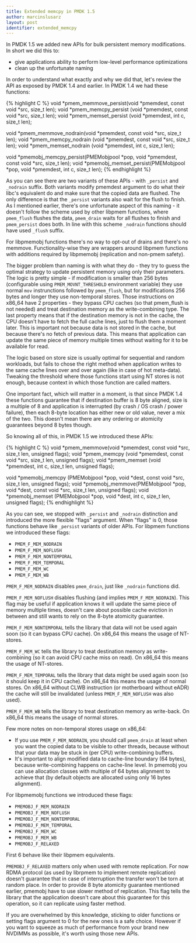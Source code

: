 ```yaml
---
title: Extended memcpy in PMDK 1.5
author: marcinslusarz
layout: post
identifier: extended_memcpy
---
```


In PMDK 1.5 we added new APIs for bulk persistent memory modifications.
In short we did this to:
 - give applications ability to perform low-level performance optimizations
 - clean up the unfortunate naming

In order to understand what exactly and why we did that, let's review the API
as exposed by PMDK 1.4 and earlier. In PMDK 1.4 we had these functions:

{% highlight C %}
void *pmem_memmove_persist(void *pmemdest, const void *src, size_t len);
void *pmem_memcpy_persist (void *pmemdest, const void *src, size_t len);
void *pmem_memset_persist (void *pmemdest, int c, size_t len);

void *pmem_memmove_nodrain(void *pmemdest, const void *src, size_t len);
void *pmem_memcpy_nodrain (void *pmemdest, const void *src, size_t len);
void *pmem_memset_nodrain (void *pmemdest, int c, size_t len);

void *pmemobj_memcpy_persist(PMEMobjpool *pop, void *pmemdest, const void *src, size_t len);
void *pmemobj_memset_persist(PMEMobjpool *pop, void *pmemdest, int c, size_t len);
{% endhighlight %}

As you can see there are two variants of these APIs - with `_persist` and
`_nodrain` suffix. Both variants modify pmemdest argument to do what their
libc's equivalent do and make sure that the copied data are flushed.
The only difference is that the `_persist` variants also wait for the flush to
finish. As I mentioned earlier, there's one unfortunate aspect of this naming -
it doesn't follow the scheme used by other libpmem functions, where
`pmem_flush` flushes the data, `pmem_drain` waits for all flushes to finish
and `pmem_persist` does both. In line with this scheme `_nodrain` functions
should have used `_flush` suffix.

For libpmemobj functions there's no way to opt-out of drains and there's no
memmove. Functionality-wise they are wrappers around libpmem functions with
additions required by libpmemobj (replication and non-pmem safety).

The bigger problem than naming is with what they do - they try to guess
the optimal strategy to update persistent memory using only their parameters.
The logic is pretty simple - if modification is smaller than 256 bytes
(configurable using `PMEM_MOVNT_THRESHOLD` environment variable) they use
normal `mov` instrunctions followed by `pmem_flush`, but for modifications
256 bytes and longer they use non-temporal stores. Those instructions on
x86_64 have 2 properties - they bypass CPU caches (so that pmem_flush is not
needed) and treat destination memory as the write-combining type.
The last property means that if the destination memory is not in the cache,
the CPU doesn't have to fetch the full cache lines, just to flush them a moment
later. This is important not because data is not stored in the cache, but
because there's no fetch of previous data.
This means that application can update the same piece of memory multiple times
without waiting for it to be available for read.

The logic based on store size is usually optimal for sequential and random
workloads, but fails to chose the right method when application writes to
the same cache lines over and over again (like in case of hot meta-data).
Tweaking the threshold where those functions start using NT stores is not
enough, because context in which those function are called matters.

One important fact, which will matter in a moment, is that since PMDK 1.4 these
functions guarantee that if destination buffer is 8 byte aligned, size is
a multiple of 8 and application is interrupted (by crash / OS crash / power
failure), then each 8-byte location has either new or old value, never a mix of
the two. This doesn't mean there are any ordering or atomicity guarantees
beyond 8 bytes though.

So knowing all of this, in PMDK 1.5 we introduced these APIs:

{% highlight C %}
void *pmem_memmove(void *pmemdest, const void *src, size_t len, unsigned flags);
void *pmem_memcpy (void *pmemdest, const void *src, size_t len, unsigned flags);
void *pmem_memset (void *pmemdest, int c, size_t len, unsigned flags);

void *pmemobj_memcpy (PMEMobjpool *pop, void *dest, const void *src, size_t len,
		      unsigned flags);
void *pmemobj_memmove(PMEMobjpool *pop, void *dest, const void *src, size_t len,
		      unsigned flags);
void *pmemobj_memset (PMEMobjpool *pop, void *dest, int c, size_t len,
		      unsigned flags);
{% endhighlight %}

As you can see, we stopped with `_persist` and `_nodrain` distinction and
introduced the more flexible "flags" argument.
When "flags" is 0, those functions behave like `_persist` variants of older
APIs. For libpmem functions we introduced these flags:
  - `PMEM_F_MEM_NODRAIN`
  - `PMEM_F_MEM_NOFLUSH`
  - `PMEM_F_MEM_NONTEMPORAL`
  - `PMEM_F_MEM_TEMPORAL`
  - `PMEM_F_MEM_WC`
  - `PMEM_F_MEM_WB`

`PMEM_F_MEM_NODRAIN` disables `pmem_drain`, just like `_nodrain` functions
did. 

`PMEM_F_MEM_NOFLUSH` disables flushing (and implies `PMEM_F_MEM_NODRAIN`).
This flag may be useful if application knows it will update the same piece of
memory multiple times, doesn't care about possible cache eviction in between
and still wants to rely on the 8-byte atomicity guarantee.

`PMEM_F_MEM_NONTEMPORAL` tells the library that data will not be used again
soon (so it can bypass CPU cache). On x86_64 this means the usage of NT-stores.

`PMEM_F_MEM_WC` tells the library to treat destination memory as
write-combining (so it can avoid CPU cache miss on read). On x86_64 this
means the usage of NT-stores.

`PMEM_F_MEM_TEMPORAL` tells the library that data might be used again soon
(so it should keep it in CPU cache). On x86_64 this means the usage of normal
stores. On x86_64 without CLWB instruction (or motherboard without eADR)
the cache will still be invalidated (unless `PMEM_F_MEM_NOFLUSH` was also
used).

`PMEM_F_MEM_WB` tells the library to treat destination memory as write-back.
On x86_64 this means the usage of normal stores.

Few more notes on non-temporal stores usage on x86_64:
- If you use `PMEM_F_MEM_NODRAIN`, you should call `pmem_drain` at least
  when you want the copied data to be visible to other threads, because without
  that your data may be stuck in (per CPU) write-combining buffers.
- It's important to align modified data to cache-line boundary (64 bytes),
  because write-combining happens on cache-line level.
  In pmemobj you can use allocation classes with multiple of 64 bytes alignment
  to achieve that (by default objects are allocated using only 16 bytes
  alignment). 

For libpmemobj functions we introduced these flags: 
  - `PMEMOBJ_F_MEM_NODRAIN`
  - `PMEMOBJ_F_MEM_NOFLUSH`
  - `PMEMOBJ_F_MEM_NONTEMPORAL`
  - `PMEMOBJ_F_MEM_TEMPORAL`
  - `PMEMOBJ_F_MEM_WC`
  - `PMEMOBJ_F_MEM_WB`
  - `PMEMOBJ_F_RELAXED`

First 6 behave like their libpmem equivalents.

`PMEMOBJ_F_RELAXED` matters only when used with remote replication.
For now RDMA protocol (as used by librpmem to implement remote replication)
doesn't guarantee that in case of interruption the transfer won't be torn
at random place. In order to provide 8 byte atomicity guarantee mentioned
earlier, pmemobj have to use slower method of replication. This flag tells
the library that the application doesn't care about this guarantee for
this operation, so it can replicate using faster method.

If you are overwhelmed by this knowledge, sticking to older functions or setting
flags argument to 0 for the new ones is a safe choice. However if you want
to squeeze as much of performance from your brand new NVDIMMs as possible,
it's worth using those new APIs.
